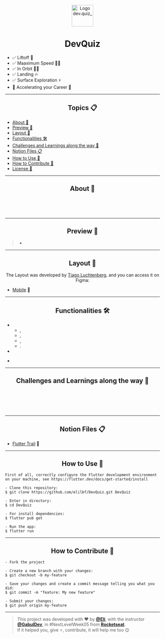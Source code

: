 <p align="center">
      <img src="https://user-images.githubusercontent.com/59374587/115237065-7e835c80-a0f2-11eb-8922-d2a14bac363b.png" width="70" alt="Logo dev.quiz_"/>
</p>

<h1 align="center">DevQuiz</h1>

- ✅ Liftoff 💪
- ✅ Maaximum Speed 🏃‍♂️
- ✅ In Orbit 👨‍🚀
- ✅ Landing 🔥
- ✅ Surface Exploration ⚡
- 🔄 Accelerating your Career 🚀

---

<h2 align="center">Topics 📋</h2>

   <p>
   
   - [About 📖](#about-)
   - [Preview 📱](#preview-)
   - [Layout 🎨](#layout-)
   - [Functionalities 🛠️](#functionalities-%EF%B8%8F)
   - [Challenges and Learnings along the way 🤯](#challenges-and-learnings-along-the-way-)
   - [Notion Files 📋](#notion-files-)
   - [How to Use 🤔](#how-to-use-)
   - [How to Contribute 💪](#how-to-contribute-)
   - [License 📝](#license-)

   </p>

---

<h2 align="center">About 📖</h2>
   
<p align="center">
   <br>
   <br>
   <br>
   <a href=""></a>
</p>

---

<h2 align="center">Preview 📱</h2>

> -

---

<h2 align="center">Layout 🎨</h2>

   <p align="center">
      The Layout was developed by <a href="https://instagram.com/tiagoluchtenberg">Tiago Luchtenberg</a>, and you can access it on Figma:
   
   - <a href="https://www.figma.com/file/XaC3pgD1B0iLSWLTsUqxIe/DevQuiz-(Copy)?node-id=0%3A1">Mobile</a> 📱
   </p>

---

<h2 align="center">Functionalities 🛠️</h2>

   <p>
   
- 
    -  ,
    -  ,
    -  ,
    -  .

-

- </p>

---

<h2 align="center">Challenges and Learnings along the way 🤯</h2>

   <p>
    <br> 
    <a href=""></a><br>
    <br>
    <br>
   </p>

---

<h2 align="center">Notion Files 📋</h2>

- [Flutter Trail](https://www.notion.so/Trilha-Flutter-a306b8d8751b4f76a7a1fc8f29db6d65) 🚀

---

<h2 align="center">How to Use 🤔</h2>

```
First of all, correctly configure the Flutter development environment on your machine, see https://flutter.dev/docs/get-started/install

- Clone this repository:
$ git clone https://github.com/elilbf/DevQuiz.git DevQuiz

- Enter in directory:
$ cd DevQuiz

- For install dependencies:
$ flutter pub get

- Run the app:
$ flutter run
```

---

<h2 align="center">How to Contribute 💪</h2>

```
- Fork the project

- Create a new branch with your changes:
$ git checkout -b my-feature

- Save your changes and create a commit message telling you what you did:
$ git commit -m "feature: My new feature"

- Submit your changes:
$ git push origin my-feature
```

---

> This project was developed with ❤️ by **[@Eli](https://www.linkedin.com/in/eli-leite-5267149a/)**, with the instructor **[@GabulDev](https://www.linkedin.com/in/gabuldev/)**, in #NextLevelWeek05 from **[Rocketseat](https://rocketseat.com.br/)**.<br>
> If it helped you, give ⭐, contribute, it will help me too 😉

